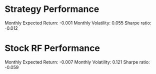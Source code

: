 # Strategy Performance
Monthly Expected Return: -0.001
Monthly Volatility: 0.055
Sharpe ratio: -0.012
# Stock RF Performance
Monthly Expected Return: -0.007
Monthly Volatility: 0.121
Sharpe ratio: -0.059
